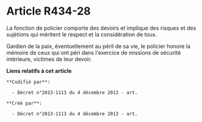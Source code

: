 # Article R434-28

La fonction de policier comporte des devoirs et implique des risques et des sujétions qui méritent le respect et la
considération de tous.

Gardien de la paix, éventuellement au péril de sa vie, le policier honore la mémoire de ceux qui ont péri dans l'exercice de
missions de sécurité intérieure, victimes de leur devoir.

**Liens relatifs à cet article**

	**Codifié par**:

	  - Décret n°2013-1113 du 4 décembre 2013 - art.

	**Créé par**:

	  - Décret n°2013-1113 du 4 décembre 2013 - art.
